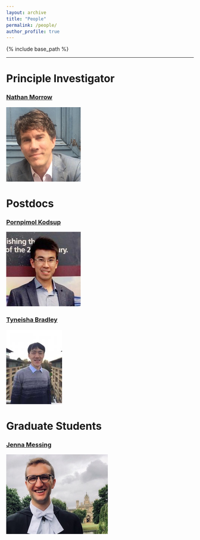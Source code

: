 ```yaml
---
layout: archive
title: "People"
permalink: /people/
author_profile: true
---
```


{% include base_path %}


----------

Principle Investigator
======

### [Nathan Morrow](https://sph.tulane.edu/ihsd/nathan-morrow)
![alt text](/images/rob.jpg "Rob Hetland")

Postdocs
======

### [Pornpimol Kodsup](https://www.linkedin.com/in/pornpimol-kodsup-ms-mph-2a0318150/)
![alt text](/images/lixin.jpg "Lixin Qu")

### [Tyneisha Bradley](https://www.damtp.cam.ac.uk/person/jl2158)
![alt text](/images/jl2158.jpg "Jinliang Liu")

Graduate Students
======

### [Jenna Messing](https://www.linkedin.com/in/jennamessing/)
![alt text](/images/Aaron.jpg "Aaron Wienkers")

